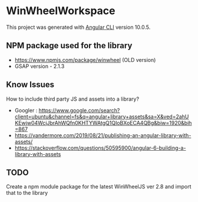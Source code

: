 # WinWheelWorkspace

This project was generated with [Angular CLI](https://github.com/angular/angular-cli) version 10.0.5.

## NPM package used for the library
- https://www.npmjs.com/package/winwheel (OLD version)
- GSAP version - 2.1.3

## Know Issues
How to include third party JS and assets into a library?
- Googler : https://www.google.com/search?client=ubuntu&channel=fs&q=angular+library+assets&sa=X&ved=2ahUKEwjw04WcjJbrAhWQfn0KHTYWAtgQ1QIoBXoECA4QBg&biw=1920&bih=867
- https://vandermore.com/2019/08/21/publishing-an-angular-library-with-assets/
- https://stackoverflow.com/questions/50595900/angular-6-building-a-library-with-assets

## TODO
Create a npm module package for the latest WinWheelJS ver 2.8 and import that to the library
